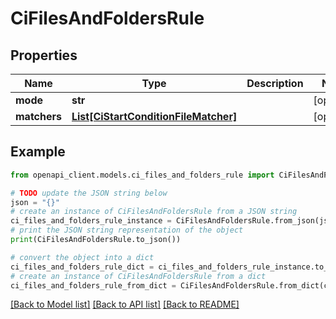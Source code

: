 # CiFilesAndFoldersRule


## Properties

Name | Type | Description | Notes
------------ | ------------- | ------------- | -------------
**mode** | **str** |  | [optional] 
**matchers** | [**List[CiStartConditionFileMatcher]**](CiStartConditionFileMatcher.md) |  | [optional] 

## Example

```python
from openapi_client.models.ci_files_and_folders_rule import CiFilesAndFoldersRule

# TODO update the JSON string below
json = "{}"
# create an instance of CiFilesAndFoldersRule from a JSON string
ci_files_and_folders_rule_instance = CiFilesAndFoldersRule.from_json(json)
# print the JSON string representation of the object
print(CiFilesAndFoldersRule.to_json())

# convert the object into a dict
ci_files_and_folders_rule_dict = ci_files_and_folders_rule_instance.to_dict()
# create an instance of CiFilesAndFoldersRule from a dict
ci_files_and_folders_rule_from_dict = CiFilesAndFoldersRule.from_dict(ci_files_and_folders_rule_dict)
```
[[Back to Model list]](../README.md#documentation-for-models) [[Back to API list]](../README.md#documentation-for-api-endpoints) [[Back to README]](../README.md)


